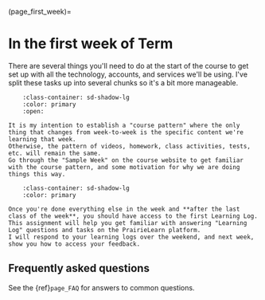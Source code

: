 (page_first_week)=
# In the first week of Term

There are several things you'll need to do at the start of the course to get set up with all the technology, accounts, and services we'll be using.
I've split these tasks up into several chunks so it's a bit more manageable. 

```{dropdown} 9. Get Familiar with the course pattern.
    :class-container: sd-shadow-lg
    :color: primary
    :open:

It is my intention to establish a "course pattern" where the only thing that changes from week-to-week is the specific content we're learning that week.
Otherwise, the pattern of videos, homework, class activities, tests, etc. will remain the same.
Go through the "Sample Week" on the course website to get familiar with the course pattern, and some motivation for why we are doing things this way.
```


```{dropdown} 10. Complete the first Learning Log (LL01) on PrairieLearn.
    :class-container: sd-shadow-lg
    :color: primary

Once you're done everything else in the week and **after the last class of the week**, you should have access to the first Learning Log.
This assignment will help you get familiar with answering "Learning Log" questions and tasks on the PrairieLearn platform.
I will respond to your learning logs over the weekend, and next week, show you how to access your feedback.
```

## Frequently asked questions

See the {ref}`page_FAQ` for answers to common questions.    
